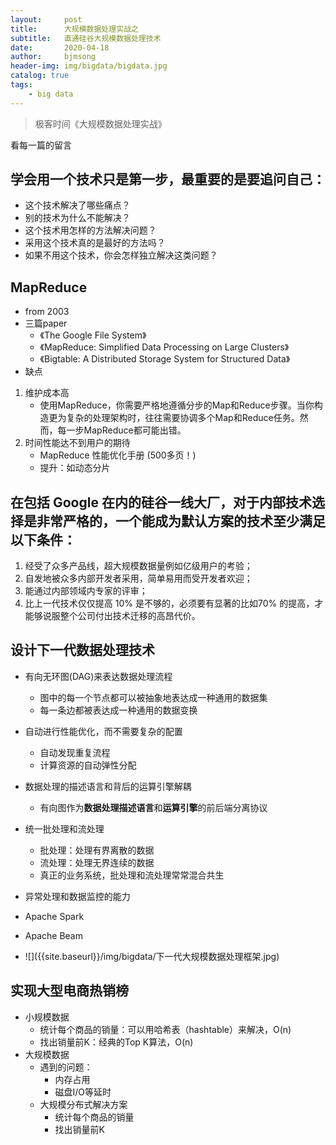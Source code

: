 ```yaml
---
layout:     post
title:      大规模数据处理实战之
subtitle:   直通硅谷大规模数据处理技术
date:       2020-04-18
author:     bjmsong
header-img: img/bigdata/bigdata.jpg
catalog: true
tags:
    - big data
---
```

>极客时间《大规模数据处理实战》

看每一篇的留言

## 学会用一个技术只是第一步，最重要的是要追问自己： 
- 这个技术解决了哪些痛点？
- 别的技术为什么不能解决？
- 这个技术用怎样的方法解决问题？
- 采用这个技术真的是最好的方法吗？
- 如果不用这个技术，你会怎样独立解决这类问题？

## MapReduce
- from 2003
- 三篇paper
    - 《The Google File System》
    - 《MapReduce: Simplified Data Processing on Large Clusters》
    - 《Bigtable: A Distributed Storage System for Structured Data》
- 缺点
1. 维护成本高
    - 使用MapReduce，你需要严格地遵循分步的Map和Reduce步骤。当你构造更为复杂的处理架构时，往往需要协调多个Map和Reduce任务。然而，每一步MapReduce都可能出错。
2. 时间性能达不到用户的期待
    - MapReduce 性能优化手册 (500多页！)
    - 提升：如动态分片

## 在包括 Google 在内的硅谷一线大厂，对于内部技术选择是非常严格的，一个能成为默认方案的技术至少满足以下条件：
1. 经受了众多产品线，超大规模数据量例如亿级用户的考验；
2. 自发地被众多内部开发者采用，简单易用而受开发者欢迎；
3. 能通过内部领域内专家的评审；
4. 比上一代技术仅仅提高 10% 是不够的，必须要有显著的比如70% 的提高，才能够说服整个公司付出技术迁移的高昂代价。

## 设计下一代数据处理技术
- 有向无环图(DAG)来表达数据处理流程
    - 图中的每一个节点都可以被抽象地表达成一种通用的数据集
    - 每一条边都被表达成一种通用的数据变换 
- 自动进行性能优化，而不需要复杂的配置
    - 自动发现重复流程
    - 计算资源的自动弹性分配
- 数据处理的描述语言和背后的运算引擎解耦
    - 有向图作为**数据处理描述语言**和**运算引擎**的前后端分离协议
- 统一批处理和流处理
    - 批处理：处理有界离散的数据
    - 流处理：处理无界连续的数据
    - 真正的业务系统，批处理和流处理常常混合共生
- 异常处理和数据监控的能力

- Apache Spark
- Apache Beam

<ul> 
<li markdown="1">
![]({{site.baseurl}}/img/bigdata/下一代大规模数据处理框架.jpg) 
</li> 
</ul> 



## 实现大型电商热销榜
- 小规模数据
    - 统计每个商品的销量：可以用哈希表（hashtable）来解决，O(n)
    - 找出销量前K：经典的Top K算法，O(n)
- 大规模数据
    - 遇到的问题：
        - 内存占用
        - 磁盘I/O等延时
    - 大规模分布式解决方案
        - 统计每个商品的销量
        - 找出销量前K